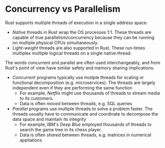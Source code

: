 # Concurrency vs Parallelism

Rust supports multiple threads of execution in a single address space.
* *Native* threads in Rust wrap the OS processes 1:1. These threads are capable of true parallelism/concurrency because they can be running on multiple physical CPUs simultaneously.
* *Light-weight* threads are also supported in Rust. These run-times multiplex multiple logical threads on a single native thread.

The words concurrent and parallel are often used interchangeably, and from Rust's point of view have similar safety and memory sharing implications.
* *Concurrent* programs typically use mutiple threads for scaling or functional decomposition (e.g. microservices). The threads are largely independent even if they are performing the same function
  - For example, _Netflix_ might use thousands of threads to stream media to its customers.
  - Data is often _moved_ between threads, e.g. SQL queries
* *Parallel* programs use multiple threads to solve a problem faster. The threads usually have to communicate and coordinate to decompose the data space and maintain its integrity
  - For example, IBM's _Deep Blue_ employed thousands of threads to search the game tree in its chess player.
  - Data is often _shared_ between threads, e.g. matrices in numerical appliations


